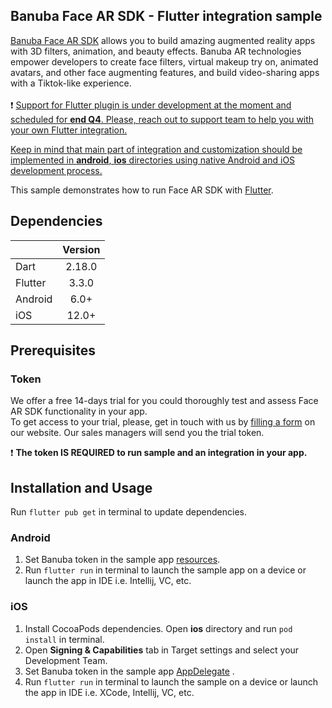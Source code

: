 ## Banuba Face AR SDK - Flutter integration sample

[Banuba Face AR SDK](https://www.banuba.com/facear-sdk/face-filters) allows you to build amazing augmented reality apps with 3D filters, animation, and beauty effects.
Banuba AR technologies empower developers to create face filters, virtual makeup try on, animated avatars, and other face augmenting features, and build video-sharing apps with a Tiktok-like experience.
<br></br>
:exclamation: <ins>Support for Flutter plugin is under development at the moment and scheduled for __end Q4__. Please, reach out to [support team](https://www.banuba.com/faq/kb-tickets/new) to help you with your own Flutter integration.<ins>

<ins>Keep in mind that main part of integration and customization should be implemented in **android**, **ios** directories using native Android and iOS development process.<ins>

This sample demonstrates how to run Face AR SDK with [Flutter](https://flutter.dev/).


## Dependencies
|       | Version | 
| --------- |:-------:| 
| Dart      | 2.18.0  | 
| Flutter   |  3.3.0  |
| Android      |  6.0+   |
| iOS          |  12.0+  |

## Prerequisites
### Token
We offer а free 14-days trial for you could thoroughly test and assess Face AR SDK functionality in your app.</br>
To get access to your trial, please, get in touch with us by [filling a form](https://www.banuba.com/facear-sdk/face-filters) on our website. Our sales managers will send you the trial token.

:exclamation: __The token **IS REQUIRED** to run sample and an integration in your app.__</br>

## Installation and Usage
Run ```flutter pub get``` in terminal to update dependencies.

### Android
1. Set Banuba token in the sample app [resources](https://github.com/Banuba/face-ar-flutter-sample/blob/master/android/app/src/main/res/values/strings.xml#L3).
2. Run ```flutter run``` in terminal to launch the sample app on a device or launch the app in IDE i.e. Intellij, VC, etc.

### iOS
1. Install CocoaPods dependencies. Open **ios** directory and run ```pod install``` in terminal.
2. Open **Signing & Capabilities** tab in Target settings and select your Development Team.
3. Set Banuba token in the sample app [AppDelegate](https://github.com/Banuba/face-ar-flutter-sample/blob/master/ios/Runner/AppDelegate.swift#L17) .
4. Run ```flutter run``` in terminal to launch the sample on a device or launch the app in IDE i.e. XCode, Intellij, VC, etc.